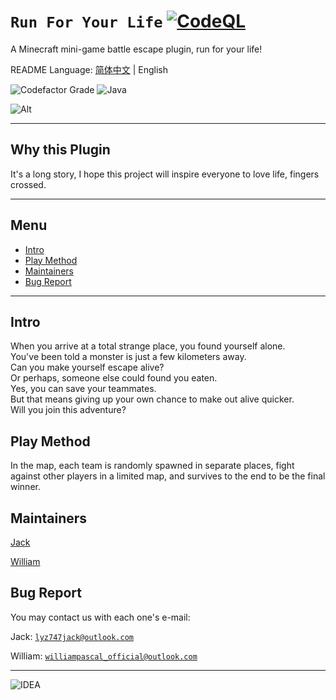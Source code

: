 # `Run For Your Life` [![CodeQL](https://github.com/imJack6/RunForYourLife/actions/workflows/codeql.yml/badge.svg)](https://github.com/imJack6/RunForYourLife/actions/workflows/codeql.yml)
A Minecraft mini-game battle escape plugin, run for your life!

README Language: [简体中文](README_CN.md) | English

![Codefactor Grade](https://img.shields.io/codefactor/grade/github/imjack6/runforyourlife?logo=codefactor&style=for-the-badge)
![Java](https://img.shields.io/badge/Java-ED8B00?style=for-the-badge&logo=openjdk&logoColor=white)

![Alt](https://repobeats.axiom.co/api/embed/af6bc5ba5f4964d8aa38e7aa07994c8c0c25c8b7.svg)

--------------------------
## Why this Plugin
It's a long story, I hope this project will inspire everyone to love life, fingers crossed.

--------------------------
## Menu
 - [Intro](#intro)
 - [Play Method](#play-method)
 - [Maintainers](#maintainers)
 - [Bug Report](#bug-report)

--------------------------
## Intro
When you arrive at a total strange place, you found yourself alone.  
You've been told a monster is just a few kilometers away.  
Can you make yourself escape alive?  
Or perhaps, someone else could found you eaten.  
Yes, you can save your teammates.  
But that means giving up your own chance to make out alive quicker.  
Will you join this adventure?  

## Play Method
In the map, each team is randomly spawned in separate places, fight against other players in a limited map, and survives to the end to be the final winner.

## Maintainers
[Jack](https://github.com/imJack6)

[William](https://github.com/WilliamPascal)

## Bug Report
You may contact us with each one's e-mail:

Jack: [`lyz747jack@outlook.com`](mailto:lyz747jack@outlook.com)

William: [`williampascal_official@outlook.com`](mailto:williampascal_official@outlook.com)

--------------------------
![IDEA](https://img.shields.io/badge/Using_IntelliJ_IDEA-000000.svg?style=for-the-badge&logo=intellij-idea&logoColor=white)
